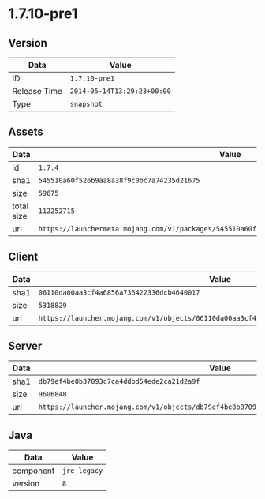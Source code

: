 # 1.7.10-pre1

## Version

|**Data**        | **Value**                 |
|----------------|-------------------------|
| ID   | ```1.7.10-pre1```   |
| Release Time   | ```2014-05-14T13:29:23+00:00```   |
| Type   | ```snapshot```   |

## Assets

|**Data**        | **Value**                 |
|----------------|-------------------------|
| id   | ```1.7.4```   |
| sha1   | ```545510a60f526b9aa8a38f9c0bc7a74235d21675```   |
| size   | ```59675```   |
| total size  | ```112252715```  |
| url       | ```https://launchermeta.mojang.com/v1/packages/545510a60f526b9aa8a38f9c0bc7a74235d21675/1.7.4.json``` |

## Client

|**Data**        | **Value**                 |
|----------------|-------------------------|
| sha1   | ```06110da00aa3cf4a6856a736422336dcb4640017```   |
| size   | ```5318829```   |
| url       | ```https://launcher.mojang.com/v1/objects/06110da00aa3cf4a6856a736422336dcb4640017/client.jar``` |

## Server

|**Data**        | **Value**                 |
|----------------|-------------------------|
| sha1   | ```db79ef4be8b37093c7ca4ddbd54ede2ca21d2a9f```   |
| size   | ```9606848```   |
| url       | ```https://launcher.mojang.com/v1/objects/db79ef4be8b37093c7ca4ddbd54ede2ca21d2a9f/server.jar``` |

## Java

|**Data**        | **Value**                 |
|----------------|-------------------------|
| component   | ```jre-legacy```   |
| version   | ```8```   |